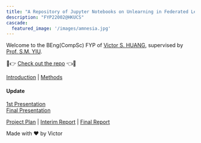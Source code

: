 ```yaml
---
title: "A Repository of Jupyter Notebooks on Unlearning in Federated Learning"
description: "FYP22002@HKUCS"
cascade:
  featured_image: '/images/amnesia.jpg'
---
```


Welcome to the BEng(CompSc) FYP of [Victor S. HUANG](https://github.com/vicw0ng-hk/), supervised by [Prof. S.M. YIU](https://www.cs.hku.hk/index.php/people/academic-staff/smyiu/). 

🎉👉 [Check out the repo](https://github.com/vicw0ng-hk/feul) 👈🎉

[Introduction](intro/) | [Methods](methods/)

#### Update

[1st Presentation](docs/fyp-1st-present.pdf) <br /> [Final Presentation](docs/fyp-2nd-present.pdf)

[Project Plan](docs/fyp-plan.pdf) | [Interim Report](docs/interim.pdf) | [Final Report](docs/final.pdf)

Made with ❤️ by Victor
